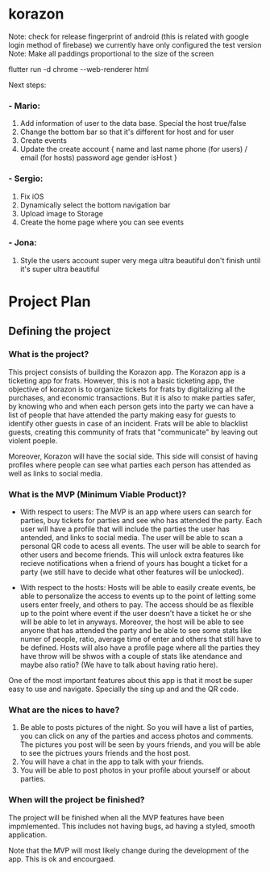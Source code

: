 # korazon

Note: check for release fingerprint of android (this is related with google login method of firebase) we currently have only configured the test version
Note: Make all paddings proportional to the size of the screen

flutter run -d chrome --web-renderer html
 
Next steps:

### - Mario:
1. Add information of user to the data base. Special the host true/false
2. Change the bottom bar so that it's different for host and for user
3. Create events
4. Update the create account {
                                name and last name
                                phone (for users) / email (for hosts)
                                password
                                age
                                gender
                                isHost
                             }



### - Sergio:
1. Fix iOS
2. Dynamically select the bottom navigation bar
3. Upload image to Storage
4. Create the home page where you can see events



### - Jona:
1. Style the users account super very mega ultra beautiful don't finish until it's super ultra beautiful




# Project Plan
## Defining the project
### What is the project?
This project consists of building the Korazon app. The Korazon app is a ticketing app for frats. However, this is not a basic ticketing app, the objective of korazon is to organize tickets for frats by digitalizing all the purchases, and economic transactions. But it is also to make parties safer, by knowing who and when each person gets into the party we can have a list of people that have attended the party making easy for guests to identify other guests in case of an incident. Frats will be able to blacklist guests, creating this community of frats that "communicate" by leaving out violent poeple.

Moreover, Korazon will have the social side. This side will consist of having profiles where people can see  what parties each person has attended as well as links to social media.


### What is the MVP (Minimum Viable Product)?
- With respect to users: The MVP is an app where users can search for parties, buy tickets for parties and see who has attended the party. Each user will have a profile that will include the parties the user has antended, and links to social media. The user will be able to scan a personal QR code to acess all events. The user will be able to search for other users and become friends. This will unlock extra features like recieve notifications when a friend of yours has bought a ticket for a party (we still have to decide what other features will be unlocked).

- With respect to the hosts: Hosts will be able to easily create events, be able to personalize the access to events up to the point of letting some users enter freely, and others to pay. The access should be as flexible up to the point where event if the user doesn't have a ticket he or she will be able to let in anyways. Moreover, the host will be able to see anyone that has attended the party and be able to see some stats like numer of people, ratio, average time of enter and others that still have to be defined. Hosts will also have a profile page where all the parties they have throw will be shwos with a couple of stats like atendance and maybe also ratio? (We have to talk about having ratio here).

One of the most important features about this app is that it most be super easy to use and navigate. Specially the sing up and and the QR code. 


### What are the nices to have?
1. Be able to posts pictures of the night. So you will have a list of parties, you can click on any of the parties and access photos and comments. The pictures you post will be seen by yours friends, and you will be able to see the pictrues yours friends and the host post.
2. You will have a chat in the app to talk with your friends.
3. You will be able to post photos in your profile about yourself or about parties.



### When will the project be finished?
The project will be finished when all the MVP features have been impmlemented. This includes not having bugs, ad having a styled, smooth application.

Note that the MVP will most likely change during the development of the app. This is ok and encourgaed.


